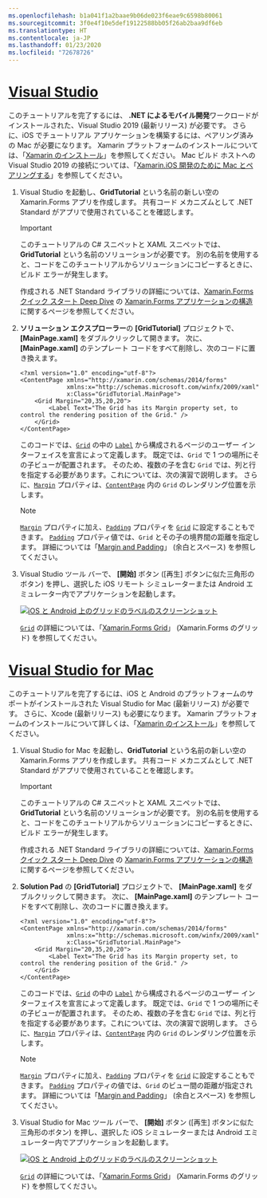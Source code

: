 ```yaml
---
ms.openlocfilehash: b1a041f1a2baae9b06de023f6eae9c6598b80061
ms.sourcegitcommit: 3f0e4f10e5def19122588bb05f26ab2baa9df6eb
ms.translationtype: HT
ms.contentlocale: ja-JP
ms.lasthandoff: 01/23/2020
ms.locfileid: "72678726"
---
```

# <a name="visual-studiotabvswin"></a>[Visual Studio](#tab/vswin)

このチュートリアルを完了するには、 **.NET によるモバイル開発**ワークロードがインストールされた、Visual Studio 2019 (最新リリース) が必要です。 さらに、iOS でチュートリアル アプリケーションを構築するには、ペアリング済みの Mac が必要になります。 Xamarin プラットフォームのインストールについては、「[Xamarin のインストール](~/get-started/installation/index.md)」を参照してください。 Mac ビルド ホストへの Visual Studio 2019 の接続については、「[Xamarin.iOS 開発のために Mac とペアリングする](~/ios/get-started/installation/windows/connecting-to-mac/index.md)」を参照してください。

1. Visual Studio を起動し、**GridTutorial** という名前の新しい空の Xamarin.Forms アプリを作成します。 共有コード メカニズムとして .NET Standard がアプリで使用されていることを確認します。

    > [!IMPORTANT]
    > このチュートリアルの C# スニペットと XAML スニペットでは、**GridTutorial** という名前のソリューションが必要です。 別の名前を使用すると、コードをこのチュートリアルからソリューションにコピーするときに、ビルド エラーが発生します。

    作成される .NET Standard ライブラリの詳細については、[Xamarin.Forms クイック スタート Deep Dive](~/get-started/first-app/index.md) の [Xamarin.Forms アプリケーションの構造](~/get-started/first-app/index.md)に関するページを参照してください。

1. **ソリューション エクスプローラー**の **[GridTutorial]** プロジェクトで、 **[MainPage.xaml]** をダブルクリックして開きます。 次に、 **[MainPage.xaml]** のテンプレート コードをすべて削除し、次のコードに置き換えます。

    ```xaml
    <?xml version="1.0" encoding="utf-8"?>
    <ContentPage xmlns="http://xamarin.com/schemas/2014/forms"
                 xmlns:x="http://schemas.microsoft.com/winfx/2009/xaml"
                 x:Class="GridTutorial.MainPage">
        <Grid Margin="20,35,20,20">
            <Label Text="The Grid has its Margin property set, to control the rendering position of the Grid." />
        </Grid>
    </ContentPage>
    ```

    このコードでは、[`Grid`](xref:Xamarin.Forms.Grid) の中の [`Label`](xref:Xamarin.Forms.Label) から構成されるページのユーザー インターフェイスを宣言によって定義します。 既定では、`Grid` で 1 つの場所にその子ビューが配置されます。 そのため、複数の子を含む `Grid` では、列と行を指定する必要があります。これについては、次の演習で説明します。 さらに、[`Margin`](xref:Xamarin.Forms.View.Margin) プロパティは、[`ContentPage`](xref:Xamarin.Forms.ContentPage) 内の `Grid` のレンダリング位置を示します。

    > [!NOTE]
    > [`Margin`](xref:Xamarin.Forms.View.Margin) プロパティに加え、[`Padding`](xref:Xamarin.Forms.Layout.Padding) プロパティを [`Grid`](xref:Xamarin.Forms.Grid) に設定することもできます。 [`Padding`](xref:Xamarin.Forms.Layout.Padding) プロパティ値では、`Grid` とその子の境界間の距離を指定します。 詳細については「[Margin and Padding](~/xamarin-forms/user-interface/layouts/margin-and-padding.md)」 (余白とスペース) を参照してください。

1. Visual Studio ツール バーで、 **[開始]** ボタン ([再生] ボタンに似た三角形のボタン) を押し、選択した iOS リモート シミュレーターまたは Android エミュレーター内でアプリケーションを起動します。

    [![iOS と Android 上のグリッドのラベルのスクリーンショット](../images/create-grid.png "ラベルを含むグリッド")](../images/create-grid-large.png#lightbox "ラベルを含むグリッド")

    [`Grid`](xref:Xamarin.Forms.Grid) の詳細については、「[Xamarin.Forms Grid](~/xamarin-forms/user-interface/layouts/grid.md)」 (Xamarin.Forms のグリッド) を参照してください。

# <a name="visual-studio-for-mactabvsmac"></a>[Visual Studio for Mac](#tab/vsmac)

このチュートリアルを完了するには、iOS と Android のプラットフォームのサポートがインストールされた Visual Studio for Mac (最新リリース) が必要です。 さらに、Xcode (最新リリース) も必要になります。 Xamarin プラットフォームのインストールについて詳しくは、「[Xamarin のインストール](~/get-started/installation/index.md)」を参照してください。

1. Visual Studio for Mac を起動し、**GridTutorial** という名前の新しい空の Xamarin.Forms アプリを作成します。 共有コード メカニズムとして .NET Standard がアプリで使用されていることを確認します。

    > [!IMPORTANT]
    > このチュートリアルの C# スニペットと XAML スニペットでは、**GridTutorial** という名前のソリューションが必要です。 別の名前を使用すると、コードをこのチュートリアルからソリューションにコピーするときに、ビルド エラーが発生します。

    作成される .NET Standard ライブラリの詳細については、[Xamarin.Forms クイック スタート Deep Dive](~/get-started/first-app/index.md) の [Xamarin.Forms アプリケーションの構造](~/get-started/first-app/index.md)に関するページを参照してください。

1. **Solution Pad** の **[GridTutorial]** プロジェクトで、 **[MainPage.xaml]** をダブルクリックして開きます。 次に、 **[MainPage.xaml]** のテンプレート コードをすべて削除し、次のコードに置き換えます。

    ```xaml
    <?xml version="1.0" encoding="utf-8"?>
    <ContentPage xmlns="http://xamarin.com/schemas/2014/forms"
                 xmlns:x="http://schemas.microsoft.com/winfx/2009/xaml"
                 x:Class="GridTutorial.MainPage">
        <Grid Margin="20,35,20,20">
            <Label Text="The Grid has its Margin property set, to control the rendering position of the Grid." />
        </Grid>
    </ContentPage>
    ```

    このコードでは、[`Grid`](xref:Xamarin.Forms.Grid) の中の [`Label`](xref:Xamarin.Forms.Label) から構成されるページのユーザー インターフェイスを宣言によって定義します。 既定では、`Grid` で 1 つの場所にその子ビューが配置されます。 そのため、複数の子を含む `Grid` では、列と行を指定する必要があります。これについては、次の演習で説明します。 さらに、[`Margin`](xref:Xamarin.Forms.View.Margin) プロパティは、[`ContentPage`](xref:Xamarin.Forms.ContentPage) 内の `Grid` のレンダリング位置を示します。

    > [!NOTE]
    > [`Margin`](xref:Xamarin.Forms.View.Margin) プロパティに加え、[`Padding`](xref:Xamarin.Forms.Layout.Padding) プロパティを [`Grid`](xref:Xamarin.Forms.Grid) に設定することもできます。 [`Padding`](xref:Xamarin.Forms.Layout.Padding) プロパティの値では、`Grid` のビュー間の距離が指定されます。 詳細については「[Margin and Padding](~/xamarin-forms/user-interface/layouts/margin-and-padding.md)」 (余白とスペース) を参照してください。

1. Visual Studio for Mac ツール バーで、 **[開始]** ボタン ([再生] ボタンに似た三角形のボタン) を押し、選択した iOS シミュレーターまたは Android エミュレーター内でアプリケーションを起動します。

    [![iOS と Android 上のグリッドのラベルのスクリーンショット](../images/create-grid.png "ラベルを含むグリッド")](../images/create-grid-large.png#lightbox "ラベルを含むグリッド")

    [`Grid`](xref:Xamarin.Forms.Grid) の詳細については、「[Xamarin.Forms Grid](~/xamarin-forms/user-interface/layouts/grid.md)」 (Xamarin.Forms のグリッド) を参照してください。
